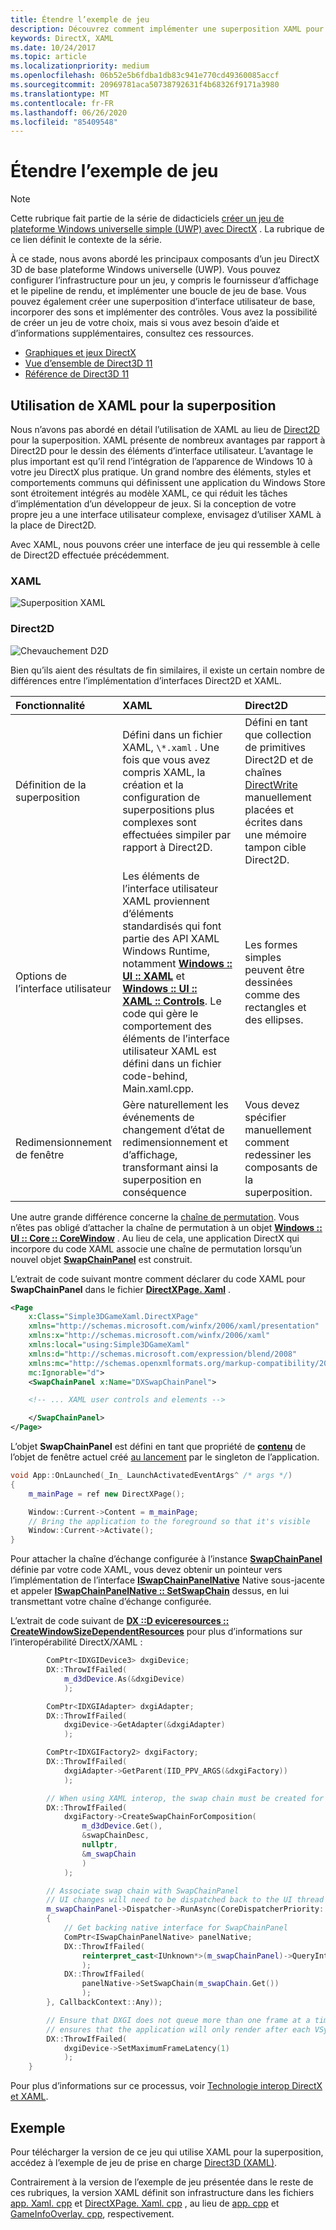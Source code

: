 ```yaml
---
title: Étendre l’exemple de jeu
description: Découvrez comment implémenter une superposition XAML pour un jeu DirectX UWP.
keywords: DirectX, XAML
ms.date: 10/24/2017
ms.topic: article
ms.localizationpriority: medium
ms.openlocfilehash: 06b52e5b6fdba1db83c941e770cd49360085accf
ms.sourcegitcommit: 20969781aca50738792631f4b68326f9171a3980
ms.translationtype: MT
ms.contentlocale: fr-FR
ms.lasthandoff: 06/26/2020
ms.locfileid: "85409548"
---
```

# <a name="extend-the-sample-game"></a>Étendre l’exemple de jeu

> [!NOTE]
> Cette rubrique fait partie de la série de didacticiels [créer un jeu de plateforme Windows universelle simple (UWP) avec DirectX](tutorial--create-your-first-uwp-directx-game.md) . La rubrique de ce lien définit le contexte de la série.

À ce stade, nous avons abordé les principaux composants d’un jeu DirectX 3D de base plateforme Windows universelle (UWP). Vous pouvez configurer l’infrastructure pour un jeu, y compris le fournisseur d’affichage et le pipeline de rendu, et implémenter une boucle de jeu de base. Vous pouvez également créer une superposition d’interface utilisateur de base, incorporer des sons et implémenter des contrôles. Vous avez la possibilité de créer un jeu de votre choix, mais si vous avez besoin d’aide et d’informations supplémentaires, consultez ces ressources.

-   [Graphiques et jeux DirectX](/windows/desktop/directx)
-   [Vue d’ensemble de Direct3D 11](/windows/desktop/direct3d11/dx-graphics-overviews)
-   [Référence de Direct3D 11](/windows/desktop/direct3d11/d3d11-graphics-reference)

## <a name="using-xaml-for-the-overlay"></a>Utilisation de XAML pour la superposition

Nous n’avons pas abordé en détail l’utilisation de XAML au lieu de [Direct2D](/windows/desktop/Direct2D/direct2d-portal) pour la superposition. XAML présente de nombreux avantages par rapport à Direct2D pour le dessin des éléments d’interface utilisateur. L’avantage le plus important est qu’il rend l’intégration de l’apparence de Windows 10 à votre jeu DirectX plus pratique. Un grand nombre des éléments, styles et comportements communs qui définissent une application du Windows Store sont étroitement intégrés au modèle XAML, ce qui réduit les tâches d’implémentation d’un développeur de jeux. Si la conception de votre propre jeu a une interface utilisateur complexe, envisagez d’utiliser XAML à la place de Direct2D.

Avec XAML, nous pouvons créer une interface de jeu qui ressemble à celle de Direct2D effectuée précédemment.

### <a name="xaml"></a>XAML
![Superposition XAML](./images/simple-dx-game-extend-xaml.PNG)

### <a name="direct2d"></a>Direct2D
![Chevauchement D2D](./images/simple-dx-game-extend-d2d.PNG)

Bien qu’ils aient des résultats de fin similaires, il existe un certain nombre de différences entre l’implémentation d’interfaces Direct2D et XAML.

Fonctionnalité | XAML| Direct2D
:----------|:----------- | :-----------
Définition de la superposition | Défini dans un fichier XAML, `\*.xaml` . Une fois que vous avez compris XAML, la création et la configuration de superpositions plus complexes sont effectuées simpiler par rapport à Direct2D.| Défini en tant que collection de primitives Direct2D et de chaînes [DirectWrite](/windows/desktop/DirectWrite/direct-write-portal) manuellement placées et écrites dans une mémoire tampon cible Direct2D. 
Options de l’interface utilisateur | Les éléments de l’interface utilisateur XAML proviennent d’éléments standardisés qui font partie des API XAML Windows Runtime, notamment [**Windows :: UI :: XAML**](/uwp/api/Windows.UI.Xaml) et [**Windows :: UI :: XAML :: Controls**](/uwp/api/Windows.UI.Xaml.Controls). Le code qui gère le comportement des éléments de l’interface utilisateur XAML est défini dans un fichier code-behind, Main.xaml.cpp. | Les formes simples peuvent être dessinées comme des rectangles et des ellipses.
Redimensionnement de fenêtre | Gère naturellement les événements de changement d’état de redimensionnement et d’affichage, transformant ainsi la superposition en conséquence | Vous devez spécifier manuellement comment redessiner les composants de la superposition.

Une autre grande différence concerne la [chaîne de permutation](/windows/uwp/graphics-concepts/swap-chains). Vous n’êtes pas obligé d’attacher la chaîne de permutation à un objet [**Windows :: UI :: Core :: CoreWindow**](/uwp/api/windows.ui.core.corewindow) . Au lieu de cela, une application DirectX qui incorpore du code XAML associe une chaîne de permutation lorsqu’un nouvel objet [**SwapChainPanel**](/uwp/api/windows.ui.xaml.controls.swapchainpanel) est construit. 

L’extrait de code suivant montre comment déclarer du code XAML pour **SwapChainPanel** dans le fichier [**DirectXPage. Xaml**](https://github.com/Microsoft/Windows-universal-samples/blob/6370138b150ca8a34ff86de376ab6408c5587f5d/Samples/Simple3DGameXaml/cpp/DirectXPage.xaml) .
```xml
<Page
    x:Class="Simple3DGameXaml.DirectXPage"
    xmlns="http://schemas.microsoft.com/winfx/2006/xaml/presentation"
    xmlns:x="http://schemas.microsoft.com/winfx/2006/xaml"
    xmlns:local="using:Simple3DGameXaml"
    xmlns:d="http://schemas.microsoft.com/expression/blend/2008"
    xmlns:mc="http://schemas.openxmlformats.org/markup-compatibility/2006"
    mc:Ignorable="d">
    <SwapChainPanel x:Name="DXSwapChainPanel">

    <!-- ... XAML user controls and elements -->

    </SwapChainPanel>
</Page>
```

L’objet **SwapChainPanel** est défini en tant que propriété de [**contenu**](/uwp/api/Windows.UI.Xaml.Window.Content) de l’objet de fenêtre actuel créé [au lancement](https://github.com/Microsoft/Windows-universal-samples/blob/6370138b150ca8a34ff86de376ab6408c5587f5d/Samples/Simple3DGameXaml/cpp/App.xaml.cpp#L45-L51) par le singleton de l’application.

```cpp
void App::OnLaunched(_In_ LaunchActivatedEventArgs^ /* args */)
{
    m_mainPage = ref new DirectXPage();

    Window::Current->Content = m_mainPage;
    // Bring the application to the foreground so that it's visible
    Window::Current->Activate();
}
```

Pour attacher la chaîne d’échange configurée à l’instance [**SwapChainPanel**](/uwp/api/Windows.UI.Xaml.Controls.SwapChainPanel) définie par votre code XAML, vous devez obtenir un pointeur vers l’implémentation de l’interface [**ISwapChainPanelNative**](/windows/desktop/api/windows.ui.xaml.media.dxinterop/nn-windows-ui-xaml-media-dxinterop-iswapchainpanelnative) Native sous-jacente et appeler [**ISwapChainPanelNative :: SetSwapChain**](/windows/desktop/api/windows.ui.xaml.media.dxinterop/nf-windows-ui-xaml-media-dxinterop-iswapchainpanelnative-setswapchain) dessus, en lui transmettant votre chaîne d’échange configurée. 

L’extrait de code suivant de [**DX ::D eviceresources :: CreateWindowSizeDependentResources**](https://github.com/Microsoft/Windows-universal-samples/blob/6370138b150ca8a34ff86de376ab6408c5587f5d/Samples/Simple3DGameXaml/cpp/Common/DeviceResources.cpp#L218-L521) pour plus d’informations sur l’interopérabilité DirectX/XAML :

```cpp
        ComPtr<IDXGIDevice3> dxgiDevice;
        DX::ThrowIfFailed(
            m_d3dDevice.As(&dxgiDevice)
            );

        ComPtr<IDXGIAdapter> dxgiAdapter;
        DX::ThrowIfFailed(
            dxgiDevice->GetAdapter(&dxgiAdapter)
            );

        ComPtr<IDXGIFactory2> dxgiFactory;
        DX::ThrowIfFailed(
            dxgiAdapter->GetParent(IID_PPV_ARGS(&dxgiFactory))
            );

        // When using XAML interop, the swap chain must be created for composition.
        DX::ThrowIfFailed(
            dxgiFactory->CreateSwapChainForComposition(
                m_d3dDevice.Get(),
                &swapChainDesc,
                nullptr,
                &m_swapChain
                )
            );

        // Associate swap chain with SwapChainPanel
        // UI changes will need to be dispatched back to the UI thread
        m_swapChainPanel->Dispatcher->RunAsync(CoreDispatcherPriority::High, ref new DispatchedHandler([=]()
        {
            // Get backing native interface for SwapChainPanel
            ComPtr<ISwapChainPanelNative> panelNative;
            DX::ThrowIfFailed(
                reinterpret_cast<IUnknown*>(m_swapChainPanel)->QueryInterface(IID_PPV_ARGS(&panelNative))
                );
            DX::ThrowIfFailed(
                panelNative->SetSwapChain(m_swapChain.Get())
                );
        }, CallbackContext::Any));

        // Ensure that DXGI does not queue more than one frame at a time. This both reduces latency and
        // ensures that the application will only render after each VSync, minimizing power consumption.
        DX::ThrowIfFailed(
            dxgiDevice->SetMaximumFrameLatency(1)
            );
    }
```

Pour plus d’informations sur ce processus, voir [Technologie interop DirectX et XAML](directx-and-xaml-interop.md).

## <a name="sample"></a>Exemple

Pour télécharger la version de ce jeu qui utilise XAML pour la superposition, accédez à l’exemple de jeu de prise en charge [Direct3D (XAML)](https://github.com/Microsoft/Windows-universal-samples/tree/master/Samples/Simple3DGameXaml).

Contrairement à la version de l’exemple de jeu présentée dans le reste de ces rubriques, la version XAML définit son infrastructure dans les fichiers [app. Xaml. cpp](https://github.com/Microsoft/Windows-universal-samples/blob/6370138b150ca8a34ff86de376ab6408c5587f5d/Samples/Simple3DGameXaml/cpp/App.xaml.cpp) et [DirectXPage. Xaml. cpp](https://github.com/Microsoft/Windows-universal-samples/blob/6370138b150ca8a34ff86de376ab6408c5587f5d/Samples/Simple3DGameXaml/cpp/DirectXPage.xaml.cpp) , au lieu de [app. cpp](https://github.com/Microsoft/Windows-universal-samples/blob/6370138b150ca8a34ff86de376ab6408c5587f5d/Samples/Simple3DGameDX/cpp/App.cpp) et [GameInfoOverlay. cpp](https://github.com/Microsoft/Windows-universal-samples/blob/6370138b150ca8a34ff86de376ab6408c5587f5d/Samples/Simple3DGameDX/cpp/GameInfoOverlay.cpp), respectivement.
